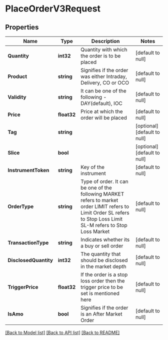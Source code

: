 # PlaceOrderV3Request

## Properties
Name | Type | Description | Notes
------------ | ------------- | ------------- | -------------
**Quantity** | **int32** | Quantity with which the order is to be placed | [default to null]
**Product** | **string** | Signifies if the order was either Intraday, Delivery, CO or OCO | [default to null]
**Validity** | **string** | It can be one of the following - DAY(default), IOC | [default to null]
**Price** | **float32** | Price at which the order will be placed | [default to null]
**Tag** | **string** |  | [optional] [default to null]
**Slice** | **bool** |  | [optional] [default to null]
**InstrumentToken** | **string** | Key of the instrument | [default to null]
**OrderType** | **string** | Type of order. It can be one of the following MARKET refers to market order LIMIT refers to Limit Order SL refers to Stop Loss Limit SL-M refers to Stop Loss Market | [default to null]
**TransactionType** | **string** | Indicates whether its a buy or sell order | [default to null]
**DisclosedQuantity** | **int32** | The quantity that should be disclosed in the market depth | [default to null]
**TriggerPrice** | **float32** | If the order is a stop loss order then the trigger price to be set is mentioned here | [default to null]
**IsAmo** | **bool** | Signifies if the order is an After Market Order | [default to null]

[[Back to Model list]](../README.md#documentation-for-models) [[Back to API list]](../README.md#documentation-for-api-endpoints) [[Back to README]](../README.md)

